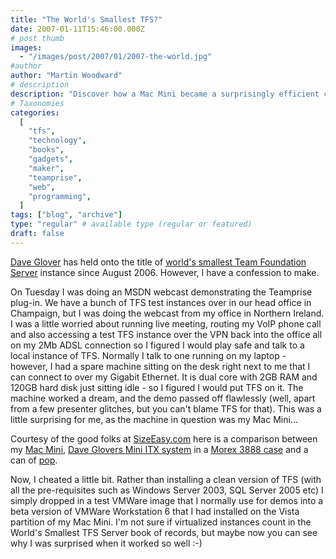 ```yaml
---
title: "The World's Smallest TFS?"
date: 2007-01-11T15:46:00.000Z
# post thumb
images:
  - "/images/post/2007/01/2007-the-world.jpg"
#author
author: "Martin Woodward"
# description
description: "Discover how a Mac Mini became a surprisingly efficient competitor for the title of the world's smallest Team Foundation Server instance."
# Taxonomies
categories:
  [
    "tfs",
    "technology",
    "books",
    "gadgets",
    "maker",
    "teamprise",
    "web",
    "programming",
  ]
tags: ["blog", "archive"]
type: "regular" # available type (regular or featured)
draft: false
---
```


[Dave Glover](http://blogs.msdn.com/dglover/default.aspx) has held onto the title of [world's smallest Team Foundation Server](http://blogs.msdn.com/dglover/archive/2006/08/07/690479.aspx) instance since August 2006. However, I have a confession to make.

On Tuesday I was doing an MSDN webcast demonstrating the Teamprise plug-in. We have a bunch of TFS test instances over in our head office in Champaign, but I was doing the webcast from my office in Northern Ireland. I was a little worried about running live meeting, routing my VoIP phone call and also accessing a test TFS instance over the VPN back into the office all on my 2Mb ADSL connection so I figured I would play safe and talk to a local instance of TFS. Normally I talk to one running on my laptop - however, I had a spare machine sitting on the desk right next to me that I can connect to over my Gigabit Ethernet. It is dual core with 2GB RAM and 120GB hard disk just sitting idle - so I figured I would put TFS on it. The machine worked a dream, and the demo passed off flawlessly (well, apart from a few presenter glitches, but you can't blame TFS for that). This was a little surprising for me, as the machine in question was my Mac Mini...

Courtesy of the good folks at [SizeEasy.com](http://www.sizeasy.com/) here is a comparison between my [Mac Mini](http://www.apple.com/macmini/), [Dave Glovers Mini ITX system](http://blogs.msdn.com/dglover/archive/2006/08/07/690479.aspx) in a [Morex 3888 case](http://www.auspcmarket.com.au/show_product_info.php?input[product_code]=CA-MO3688BLK-80&input[category_id]=371) and a can of [pop](http://www.popvssoda.com/).

Now, I cheated a little bit. Rather than installing a clean version of TFS (with all the pre-requisites such as Windows Server 2003, SQL Server 2005 etc) I simply dropped in a test VMWare image that I normally use for demos into a beta version of VMWare Workstation 6 that I had installed on the Vista partition of my Mac Mini. I'm not sure if virtualized instances count in the World's Smallest TFS Server book of records, but maybe now you can see why I was surprised when it worked so well :-)
